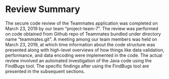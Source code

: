 # Review Summary

The secure code review of the Teammates application was completed on March 23, 2019 by our team “project-team-7”. The review was performed on code obtained from Github repo of Teammates bundled under directory name “teammates.git”. A meeting among our team members was held on March 23, 2019, at which time information about the code structure was presented along with high-level overviews of how things like data validation, performance, and data encoding were implemented in the code. The actual review involved an automated investigation of the Java code using the FindBugs tool. The specific findings after using the FindBugs tool are presented in the subsequent sections.

